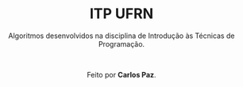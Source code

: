<h1 align="center">ITP UFRN</h1>
<p align="center">Algoritmos desenvolvidos na disciplina de Introdução às Técnicas de Programação. </p>

<br>

<p align="center">Feito por <b>Carlos Paz</b>.</p>
